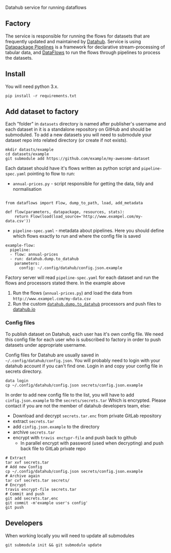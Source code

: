 Datahub service for running dataflows

## Factory

The service is responsible for running the flows for datasets that are frequently updated and maintained by [Datahub](https://datahub.io/). Service is using [Datapackage Pipelines](https://github.com/frictionlessdata/datapackage-pipelines) is a framework for declarative stream-processing of tabular data, and [DataFlows](https://github.com/datahq/dataflows) to run the flows through pipelines to process the datasets.

## Install

You will need python 3.x.

```
pip install -r requirements.txt
```

## Add dataset to factory

Each "folder" in `datasets` directory is named after publisher's username and each dataset in it is a standalone repository on GitHub and should be submoduled. To add a new datasets you will need to submodule your dataset repo into related directory (or create if not exists).

```
mkdir datasts/example
cd datasets/example
git submodule add https://github.com/example/my-awesome-dataset
```

Each dataset should have it's flows written as python script and `pipeline-spec.yaml` pointing to flow to run:

* `annual-prices.py` - script responsible for getting the data, tidy and normalisation

```

from dataflows import Flow, dump_to_path, load, add_metadata

def flow(parameters, datapackage, resources, stats):
    return Flow(load(load_source='http://www.exampel.com/my-data.csv'))
```

* `pipeline-spec.yaml` - metadata about pipelines. Here you should define which flows exactly to run and where the config file is saved

```
example-flow:
  pipeline:
  - flow: annual-prices
  - run: datahub.dump.to_datahub
    parameters:
      config: ~/.config/datahub/config.json.example
```

Factory server will read `pipeline-spec.yaml` for each dataset and run the flows and processors stated there. In the example above

1. Run the flows (`annual-prices.py`) and load the data from `http://www.exampel.com/my-data.csv`
2. Run the custom [`datahub.dump.to_datahub`](https://github.com/datahq/datapackage-pipelines-datahub) processors and push files to [datahub.io](https://datahub.io/)

### Config files

To publish dataset on Datahub, each user has it's own config file. We need this config file for each user who is subscribed to factory in order to push datasets under appropriate username.

Config files for Datahub are usually saved in `~/.config/datahub/config.json`. You will probably need to login with your datahub account if you can't find one. Login in and copy your config file in secrets directory.

```
data login
cp ~/.config/datahub/config.json secrets/config.json.example
```

In order to add new config file to the list, you will have to add `cinfig.json.example` to the `secrets/secrets.tar` Which is encrypted. Please contact if you are not the member of datahub developers team, else:

* Download and decrypt `secrets.tar.enc` from private GitLab repository
* extract `secrets.tar`
* add `cinfig.json.example` to the directory
* archive `secrets.tar`
* encrypt with `travis enctypr-file` and push back to github
  * In parallel encrypt with password (used when decrypting) and push back file to GitLab private repo

```
# Extract
tar xvf secrets.tar
# Add new Config
cp ~/.config/datahub/config.json secrets/config.json.example
# Archive again
tar cvf secrets.tar secrets/
# Encrypt
travis encrypt-file secrets.tar
# Commit and push
git add secrets.tar.enc
git commit -m'example user's config'
git push
```

## Developers

When working locally you will need to update all submodules

```
git submodule init && git submodule update
```
